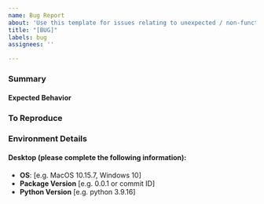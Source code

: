 ```yaml
---
name: Bug Report
about: 'Use this template for issues relating to unexpected / non-functioning behavior '
title: "[BUG]"
labels: bug
assignees: ''

---
```


### Summary
<!-- Provide a clear and concise description of what the bug is -->


#### Expected Behavior
<!-- Provide a description of what the expected behavior should be -->


### To Reproduce
<!-- Provide steps to reproduce the behavior -->


### Environment Details
#### Desktop (please complete the following information):
- **OS**: [e.g. MacOS 10.15.7, Windows 10]
- **Package Version** [e.g. 0.0.1 or commit ID]
- **Python Version** [e.g. python 3.9.16]
